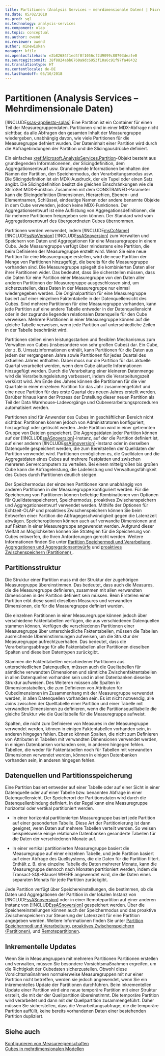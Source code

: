 ```yaml
---
title: Partitionen (Analysis Services – mehrdimensionale Daten) | Microsoft Docs
ms.date: 05/02/2018
ms.prod: sql
ms.technology: analysis-services
ms.component: olap
ms.topic: conceptual
ms.author: owend
ms.reviewer: owend
author: minewiskan
manager: kfile
ms.openlocfilehash: e2b82684f1ed4f0f1056cf2d9099c80703deafe0
ms.sourcegitcommit: 38f8824abb6760a9dc6953f10a6c91f97fa48432
ms.translationtype: HT
ms.contentlocale: de-DE
ms.lasthandoff: 05/10/2018
---
```

# <a name="partitions-analysis-services---multidimensional-data"></a>Partitionen (Analysis Services – Mehrdimensionale Daten)
[!INCLUDE[ssas-appliesto-sqlas](../../includes/ssas-appliesto-sqlas.md)]
  Eine Partition ist ein Container für einen Teil der Measuregruppendaten. Partitionen sind in einer MDX-Abfrage nicht sichtbar, da alle Abfragen den gesamten Inhalt der Measuregruppe wiedergeben, unabhängig davon, wie viele Partitionen für die Measuregruppe defniert wurden. Der Dateninhalt einer Partition wird durch die Abfragebindungen der Partition und die Slicingausdrücke definiert.  
  
 Ein einfaches <xref:Microsoft.AnalysisServices.Partition>-Objekt besteht aus grundlegenden Informationenen, der Slicingdefinition, dem Aggregationsentwurf usw. Grundlegende Informationen beinhalten den Namen der Partition, den Speichermodus, den Verarbeitungsmodus usw. Die Slicingdefinition ist ein MDX-Ausdruck, der ein Tupel oder einen Satz angibt. Die Slicingdefinition besitzt die gleichen Einschränkungen wie die StrToSet MDX-Funktion. Zusammen mit dem CONSTRAINED-Parameter kann die Slicingdefinition Dimensionen, Hierarchien, Ebenen- und Elementnamen, Schlüssel, eindeutige Namen oder andere benannte Objekte in dem Cube verwenden, jedoch keine MDX-Funktionen. Der Aggregationsentwurf ist eine Auflistung von Aggregationsdefinitionen, die für mehrere Partitionen freigegeben sein können. Der Standard wird vom Aggregationsentwurf des übergeordneten Cubes übernommen.  
  
 Partitionen werden verwendet, indem [!INCLUDE[msCoName](../../includes/msconame-md.md)] [!INCLUDE[ssNoVersion](../../includes/ssnoversion-md.md)] [!INCLUDE[ssASnoversion](../../includes/ssasnoversion-md.md)] zum Verwalten und Speichern von Daten und Aggregationen für eine Measuregruppe in einem Cube. Jede Measuregruppe verfügt über mindestens eine Partition, die beim Definieren der Measuregruppe erstellt wird. Wenn Sie eine neue Partition für eine Measuregruppe erstellen, wird die neue Partition der Menge von Partitionen hinzugefügt, die bereits für die Measuregruppe vorhanden sind. Die Measuregruppe spiegelt die kombinierten Daten aller ihrer Partitionen wider. Das bedeutet, dass Sie sicherstellen müssen, dass die Daten für eine Partition einer Measuregruppe von den Daten aller anderen Partitionen der Measuregruppe ausgeschlossen sind, um sicherzustellen, dass Daten in der Measuregruppe nur einmal wiedergegeben werden. Die Originalpartition für eine Measuregruppe basiert auf einer einzelnen Faktentabelle in der Datenquellensicht des Cubes. Sind mehrere Partitionen für eine Measuregruppe vorhanden, kann jede Partition auf eine andere Tabelle entweder in der Datenquellensicht oder in der zugrunde liegenden relationalen Datenquelle für den Cube verweisen. Mehrere Partitionen in einer Measuregruppe können auf die gleiche Tabelle verweisen, wenn jede Partition auf unterschiedliche Zeilen in der Tabelle beschränkt wird.  
  
 Partitionen stellen einen leistungsstarken und flexiblen Mechanismus zum Verwalten von Cubes (insbesondere von sehr großen Cubes) dar. Ein Cube, der z.&#160;B. Umsatzinformationen enthält, kann Partitionen für die Daten aus jedem der vergangenen Jahre sowie Partitionen für jedes Quartal des aktuellen Jahres enthalten. Dabei muss nur die Partition für das aktuelle Quartal verarbeitet werden, wenn dem Cube aktuelle Informationen hinzugefügt werden. Durch die Verarbeitung einer kleineren Datenmenge wird die Verarbeitungsleistung verbessert, indem die Verarbeitungszeit verkürzt wird. Am Ende des Jahres können die Partitionen für die vier Quartale in einer einzelnen Partition für das Jahr zusammengeführt und eine neue Partition für das erste Quartal des neuen Jahres erstellt werden. Darüber hinaus kann der Prozess der Erstellung dieser neuen Partition als Teil der Data Warehouse-Ladevorgänge und Cubeverarbeitungsprozeduren automatisiert werden.  
  
 Partitionen sind für Anwender des Cubes im geschäftlichen Bereich nicht sichtbar. Partitionen können jedoch von Administratoren konfiguriert, hinzugefügt oder gelöscht werden. Jede Partition wird in einer getrennten Gruppe von Dateien gespeichert. Die Aggregatdaten jeder Partition können auf der [!INCLUDE[ssASnoversion](../../includes/ssasnoversion-md.md)]-Instanz, auf der die Partition definiert ist, auf einer anderen [!INCLUDE[ssASnoversion](../../includes/ssasnoversion-md.md)]-Instanz oder in derselben Datenquelle gespeichert werden, die zum Bereitstellen der Quelldaten der Partition verwendet wird. Partitionen ermöglichen es, die Quelldaten und die Aggregatdaten eines Cubes auf mehrere Festplatten und zwischen mehreren Servercomputern zu verteilen. Bei einem mittelgroßen bis großen Cube kann die Abfrageleistung, die Ladeleistung und Verwaltungsfähigkeit des Cubes durch Partitionen deutlich steigen.  
  
 Der Speichermodus der einzelnen Partitionen kann unabhängig von anderen Partitionen in der Measuregruppe konfiguriert werden. Für die Speicherung von Partitionen können beliebige Kombinationen von Optionen für Quelldatenspeicherort, Speichermodus, proaktives Zwischenspeichern und Aggregationsentwurf verwendet werden. Mithilfe der Optionen für Echtzeit-OLAP und proaktives Zwischenspeichern können Sie beim Entwerfen einer Partition die Abfragegeschwindigkeit gegen die Latenzzeit abwägen. Speicheroptionen können auch auf verwandte Dimensionen und auf Fakten in einer Measuregruppe angewendet werden. Aufgrund dieser Vielfalt an Möglichkeiten können Sie Strategien für die Speicherung von Cubes entwerfen, die Ihren Anforderungen gerecht werden. Weitere Informationen finden Sie unter [Partition Speichermodi und Verarbeitung](../../analysis-services/multidimensional-models-olap-logical-cube-objects/partitions-partition-storage-modes-and-processing.md), [Aggregationen und Aggregationsentwürfe](../../analysis-services/multidimensional-models-olap-logical-cube-objects/aggregations-and-aggregation-designs.md) und [proaktives Zwischenspeichern &#40;Partitionen&#41; ](../../analysis-services/multidimensional-models-olap-logical-cube-objects/partitions-proactive-caching.md).  
  
## <a name="partition-structure"></a>Partitionsstruktur  
 Die Struktur einer Partition muss mit der Struktur der zugehörigen Measuregruppe übereinstimmen. Das bedeutet, dass auch die Measures, die die Measuregruppe definieren, zusammen mit allen verwandten Dimensionen in der Partition definiert sein müssen. Beim Erstellen einer Partition erbt diese somit dieselben Measures und verwandten Dimensionen, die für die Measuregruppe definiert wurden.  
  
 Die einzelnen Partitionen in einer Measuregruppe können jedoch über verschiedene Faktentabellen verfügen, die aus verschiedenen Datenquellen stammen können. Verfügen die verschiedenen Partitionen einer Measuregruppe über unterschiedliche Faktentabellen, müssen die Tabellen ausreichende Übereinstimmungen aufweisen, um die Struktur der Measuregruppe aufrechtzuerhalten. Das bedeutet, dass die Verarbeitungsabfrage für alle Faktentabellen aller Partitionen dieselben Spalten und dieselben Datentypen zurückgibt.  
  
 Stammen die Faktentabellen verschiedener Partitionen aus unterschiedlichen Datenquellen, müssen auch die Quelltabellen für sämtliche verwandten Dimensionen und sämtliche Zwischenfaktentabellen in allen Datenquellen vorhanden sein und in allen Datenbanken dieselbe Struktur aufweisen. Des Weiteren müssen alle Spalten in Dimensionstabellen, die zum Definieren von Attributen für Cubedimensionen im Zusammenhang mit der Measuregruppe verwendet werden, in allen Datenquellen vorhanden sein. Es ist nicht notwendig, alle Joins zwischen der Quelltabelle einer Partition und einer Tabelle mit verwandten Dimensionen zu definieren, wenn die Partitionsquelltabelle die gleiche Struktur wie die Quelltabelle für die Measuregruppe aufweist.  
  
 Spalten, die nicht zum Definieren von Measures in der Measuregruppe verwendet werden, können in einigen Faktentabellen vorhanden sein, in anderen hingegen fehlen. Ebenso können Spalten, die nicht zum Definieren von Attributen in Tabellen mit verwandten Dimensionen verwendet werden, in einigen Datenbanken vorhanden sein, in anderen hingegen fehlen. Tabellen, die weder für Faktentabellen noch für Tabellen mit verwandten Dimensionen verwendet werden, können in einigen Datenbanken vorhanden sein, in anderen hingegen fehlen.  
  
## <a name="data-sources-and-partition-storage"></a>Datenquellen und Partitionsspeicherung  
 Eine Partition basiert entweder auf einer Tabelle oder auf einer Sicht in einer Datenquelle oder auf einer Tabelle bzw. benannten Abfrage in einer Datenquellensicht. Der Speicherort der Partitionsdaten wird durch die Datenquellenbindung definiert. In der Regel kann eine Measuregruppe horizontal oder vertikal partitioniert werden.  
  
-   In einer horizontal partitionierten Measuregruppe basiert jede Partition auf einer gesonderten Tabelle. Diese Art der Partitionierung ist dann geeignet, wenn Daten auf mehrere Tabellen verteilt werden. So weisen beispielsweise einige relationale Datenbanken gesonderte Tabellen für die Daten der verschiedenen Monate auf.  
  
-   In einer vertikal partitionierten Measuregruppe basiert die Measuregruppe auf einer einzelnen Tabelle, und jede Partition basiert auf einer Abfrage des Quellsystems, die die Daten für die Partition filtert. Enthält z. B. eine einzelne Tabelle die Daten mehrerer Monate, kann die Measuregruppe dennoch nach Monaten partitioniert werden, indem die Transact-SQL-Klausel WHERE angewendet wird, die die Daten eines separaten Monats für jede Partition zurückgibt.  
  
 Jede Partition verfügt über Speichereinstellungen, die bestimmen, ob die Daten und Aggregationen der Partition in der lokalen Instanz von [!INCLUDE[ssASnoversion](../../includes/ssasnoversion-md.md)] oder in einer Remotepartition auf einer anderen Instanz von [!INCLUDE[ssASnoversion](../../includes/ssasnoversion-md.md)] gespeichert werden. Über die Speichereinstellungen können auch der Speichermodus und das proaktive Zwischenspeichern zur Steuerung der Latenzzeit für eine Partition angegeben werden. Weitere Informationen finden Sie unter [Partition Speichermodi und Verarbeitung](../../analysis-services/multidimensional-models-olap-logical-cube-objects/partitions-partition-storage-modes-and-processing.md), [proaktives Zwischenspeichern &#40;Partitionen&#41;](../../analysis-services/multidimensional-models-olap-logical-cube-objects/partitions-proactive-caching.md), und [Remotepartitionen](../../analysis-services/multidimensional-models-olap-logical-cube-objects/partitions-remote-partitions.md).  
  
## <a name="incremental-updates"></a>Inkrementelle Updates  
 Wenn Sie in Measuregruppen mit mehreren Partitionen Partitionen erstellen und verwalten, müssen Sie besondere Vorsichtsmaßnahmen ergreifen, um die Richtigkeit der Cubedaten sicherzustellen. Obwohl diese Vorsichtsmaßnahmen normalerweise Measuregruppen mit nur einer Partition nicht betreffen, werden sie jedoch angewendet, wenn Sie ein inkrementelles Update der Partitionen durchführen. Beim inkrementellen Update einer Partition wird eine neue temporäre Partition mit einer Struktur erstellt, die mit der der Quellpartition übereinstimmt. Die temporäre Partition wird verarbeitet und dann mit der Quellpartition zusammengeführt. Daher müssen Sie sicherstellen, dass die Verarbeitungsabfrage, die die temporäre Partition auffüllt, keine bereits vorhandenen Daten einer bestehenden Partition dupliziert.  
  
## <a name="see-also"></a>Siehe auch  
 [Konfigurieren von Measureeigenschaften](../../analysis-services/multidimensional-models/configure-measure-properties.md)   
 [Cubes in mehrdimensionalen Modellen](../../analysis-services/multidimensional-models/cubes-in-multidimensional-models.md)  
  
  
